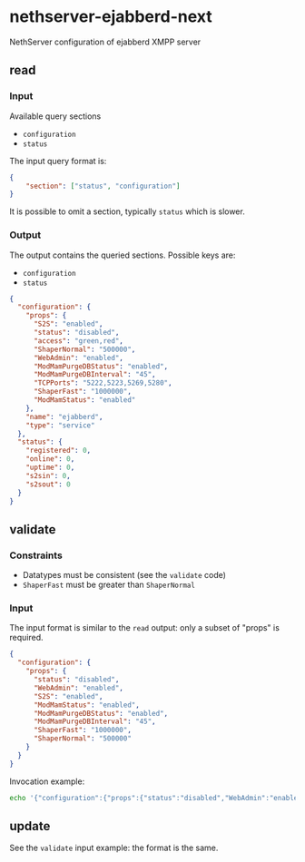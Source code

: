 # nethserver-ejabberd-next

NethServer configuration of ejabberd XMPP server

## read

### Input

Available query sections

- `configuration`
- `status`

The input query format is:

```json
{
    "section": ["status", "configuration"]
}
```

It is possible to omit a section, typically `status` which is slower.

### Output

The output contains the queried sections. Possible keys are:

- `configuration`
- `status`

```json
{
  "configuration": {
    "props": {
      "S2S": "enabled",
      "status": "disabled",
      "access": "green,red",
      "ShaperNormal": "500000",
      "WebAdmin": "enabled",
      "ModMamPurgeDBStatus": "enabled",
      "ModMamPurgeDBInterval": "45",
      "TCPPorts": "5222,5223,5269,5280",
      "ShaperFast": "1000000",
      "ModMamStatus": "enabled"
    },
    "name": "ejabberd",
    "type": "service"
  },
  "status": {
    "registered": 0,
    "online": 0,
    "uptime": 0,
    "s2sin": 0,
    "s2sout": 0
  }
}
```

## validate

### Constraints

- Datatypes must be consistent (see the `validate` code)
- `ShaperFast` must be greater than `ShaperNormal`

### Input

The input format is similar to the `read` output: only a subset of "props" is
required.

```json
{
  "configuration": {
    "props": {
      "status": "disabled",
      "WebAdmin": "enabled",
      "S2S": "enabled",
      "ModMamStatus": "enabled",
      "ModMamPurgeDBStatus": "enabled",
      "ModMamPurgeDBInterval": "45",
      "ShaperFast": "1000000",
      "ShaperNormal": "500000"
    }
  }
}
```

Invocation example:
```bash
echo '{"configuration":{"props":{"status":"disabled","WebAdmin":"enabled","S2S":"enabled","ModMamStatus":"enabled","ModMamPurgeDBStatus":"enabled","ModMamPurgeDBInterval":"45","ShaperFast":"1000000","ShaperNormal":"500000"}}}' | /usr/bin/sudo /usr/libexec/nethserver/api/nethserver-ejabberd-next/validate | jq
```

## update

See the `validate` input example: the format is the same.



